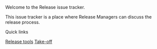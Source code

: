Welcome to the Release issue tracker. 

This issue tracker is a place where Release Managers can discuss the 
release process.


Quick links

[Release tools](https://gitlab.com/gitlab-org/release-tools/)
[Take-off](https://gitlab.com/gitlab-org/takeoff)